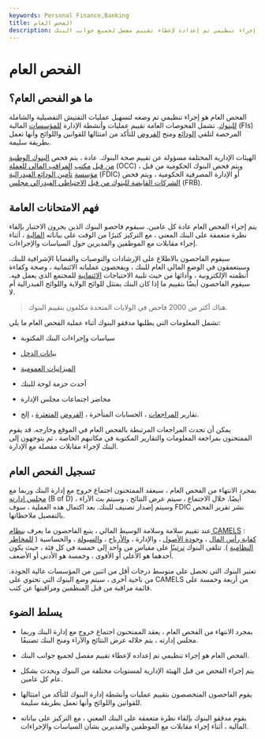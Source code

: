 ```yaml
---
keywords: Personal Finance,Banking
title: الفحص العام
description: الفحص العام هو إجراء تنظيمي تم إعداده لإعطاء تقييم مفصل لجميع جوانب البنك.
---
```


# الفحص العام
## ما هو الفحص العام؟

الفحص العام هو إجراء تنظيمي تم وضعه لتسهيل عمليات التفتيش التفصيلية والشاملة [للبنوك](/bank). تشمل الفحوصات العامة تقييم عمليات وأنشطة الإدارة [للمؤسسات](/financialinstitution) المالية (FIs) المرخصة لتلقي [الودائع](/deposit) ومنح [القروض](/loan) للتأكد من امتثالها للقوانين واللوائح وأنها تعمل بطريقة سليمة.

الهيئات الإدارية المختلفة مسؤولة عن تقييم صحة البنوك. عادة ، يتم فحص [البنوك الوطنية من قبل](/national-bank) [مكتب](/office-comptroller-currency-occ) [المراقب المالي للعملة](/office-comptroller-currency-occ) (OCC) ، ويتم فحص البنوك الحكومية من قبل [مؤسسة](/charteredbank) [تأمين الودائع الفيدرالية](/fdic) (FDIC) أو الإدارة المصرفية الحكومية ، ويتم فحص [الشركات القابضة للبنوك من قبل](/holdingcompany) [الاحتياطي الفيدرالي مجلس](/frb) (FRB).

## فهم الامتحانات العامة

يتم إجراء الفحص العام عادة كل عامين. سيقوم فاحصو البنوك الذين يجرون الاختبار بإلقاء نظرة متعمقة على البنك المعني ، مع التركيز كثيرًا من الوقت على بياناته [المالية](/financial-statements) ، أثناء إجراء مقابلات مع الموظفين والمديرين حول السياسات والإجراءات.

سيقوم الفاحصون بالاطلاع على الإرشادات والتوصيات والقضايا الإشرافية للبنك. وسيتعمقون في الوضع المالي العام للبنك ، ويفحصون عملياته الائتمانية ، وصحة وكفاءة أنظمته الإلكترونية ، وأدائها من حيث تلبية الاحتياجات [الائتمانية](/credit) للمجتمع الذي يعمل فيه. سيقوم الفاحصون أيضًا بتقييم ما إذا كان البنك يمتثل للوائح الولاية واللوائح الفيدرالية أم لا.

> هناك أكثر من 2000 فاحص في الولايات المتحدة مكلفون بتقييم البنوك.

>

تشمل المعلومات التي يطلبها مدققو البنوك أثناء عملية الفحص العام ما يلي:

- سياسات وإجراءات البنك المكتوبة

- [بيانات الدخل](/incomestatement)

- [الميزانيات العمومية](/balancesheet)

- أحدث حزمة لوحة للبنك

- محاضر اجتماعات مجلس الإدارة

- تقارير [المراجعات](/audit) ، الحسابات المتأخرة ، [القروض](/past-due) [المتعثرة](/problem-loan) ، إلخ.

يمكن أن تحدث المراجعات المرتبطة بالفحص العام في الموقع وخارجه. قد يقوم الممتحنون بمراجعة المعلومات والتقارير المكتوبة في مكاتبهم الخاصة ، ثم يتوجهون إلى البنك لإجراء مقابلات مفصلة مع الإدارة.

## تسجيل الفحص العام

بمجرد الانتهاء من الفحص العام ، سيعقد الممتحنون اجتماع خروج مع إدارة البنك وربما مع [مجلس إدارته](/boardofdirectors) (B of D) أيضًا. خلال الاجتماع ، سيتم عرض النتائج ، وسيتم بث الآراء ، وسيتم إصدار تصنيف للبنك. بعد اكتمال هذه العملية ، سوف FDIC نشر تقرير الفحص بالتفصيل ملاحظاتها.

عند تقييم سلامة وسلامة الوسيط المالي ، يتبع الفاحصون ما يعرف [بنظام CAMELS](/camelrating) : [كفاية رأس المال](/capitaladequacyratio) ، [وجودة الأصول](/assetqualityrating) ، والإدارة ، [والأرباح](/earnings) ، [والسيولة](/liquidity) ، والحساسية ( [للمخاطر النظامية](/systemic-risk) ). تتلقى البنوك [ترتيبًا](/bank-rating) على مقياس من واحد إلى خمسة في كل فئة ، حيث يكون أحدهما هو الأعلى أو الأقوى ، وخمسة هو الأدنى أو الأضعف.

تعتبر البنوك التي تحصل على متوسط درجات أقل من اثنين من المؤسسات عالية الجودة. من ناحية أخرى ، سيتم وضع البنوك التي تحتوي على CAMELS من أربعة وخمسة على قائمة مراقبة من قبل المنظمين ومراقبتها عن كثب.

## يسلط الضوء

- بمجرد الانتهاء من الفحص العام ، يعقد الممتحنون اجتماع خروج مع إدارة البنك وربما مجلس إدارته ، يتم خلاله عرض النتائج والآراء ومنح البنك تصنيفًا.

- الفحص العام هو إجراء تنظيمي تم إعداده لإعطاء تقييم مفصل لجميع جوانب البنك.

- يتم إجراء الفحص من قبل الهيئة الإدارية لمستويات مختلفة من البنوك ويحدث بشكل عام كل عامين.

- يقوم الفاحصون المتخصصون بتقييم عمليات وأنشطة إدارة البنوك للتأكد من امتثالها للقوانين واللوائح وأنها تعمل بطريقة سليمة.

- يقوم مدققو البنوك بإلقاء نظرة متعمقة على البنك المعني ، مع التركيز على بياناته المالية ، أثناء إجراء مقابلات مع الموظفين والمديرين بشأن السياسات والإجراءات.

